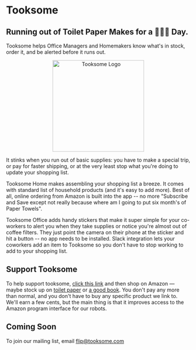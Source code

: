 # Tooksome 

## Running out of Toilet Paper Makes for a 💩💩💩 Day.

Tooksome helps Office Managers and Homemakers know what's in stock,
order it, and be alerted before it runs out.

<p align="center">
  <img src="https://tooksome.github.io/assets/tooksome_logo.svg" alt="Tooksome Logo" width="250px"/>
</p>

It stinks when you run out of basic supplies: you have to make a
special trip, or pay for faster shipping, or at the very least stop
what you're doing to update your shopping list.

Tooksome Home makes assembling your shopping list a breeze. It comes
with standard list of household products (and it's easy to add
more). Best of all, online ordering from Amazon is built into the app
-- no more "Subscribe and Save except not really because where am I
going to put six month's of Paper Towels".

Tooksome Office adds handy stickers that make it super simple for your
co-workers to alert you when they take supplies or notice you're
almost out of coffee filters. They just point the camera on their
phone at the sticker and hit a button -- no app needs to be
installed. Slack integration lets your coworkers add an item to
Tooksome so you don't have to stop working to add to your shopping
list.

## Support Tooksome

To help support tooksome, <a href="https://j.mp/tookome-amazon" rel="sponsored">click this link</a> and then shop on Amazon — maybe stock up on [toilet paper](http://j.mp/tksm-amz-tp) or [a good book](http://j.mp/tksm-amz-bd4c). You don't pay any more than normal, and you don't have to buy any specific product we link to. We'll earn a few cents, but the main thing is that it improves access to the Amazon program interface for our robots.

## Coming Soon

To join our mailing list, email flip@tooksome.com
